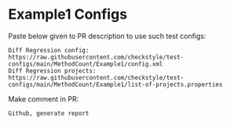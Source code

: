 # Example1 Configs
Paste below given to PR description to use such test configs:
```
Diff Regression config: https://raw.githubusercontent.com/checkstyle/test-configs/main/MethodCount/Example1/config.xml
Diff Regression projects: https://raw.githubusercontent.com/checkstyle/test-configs/main/MethodCount/Example1/list-of-projects.properties
```
Make comment in PR:
```
Github, generate report
```
